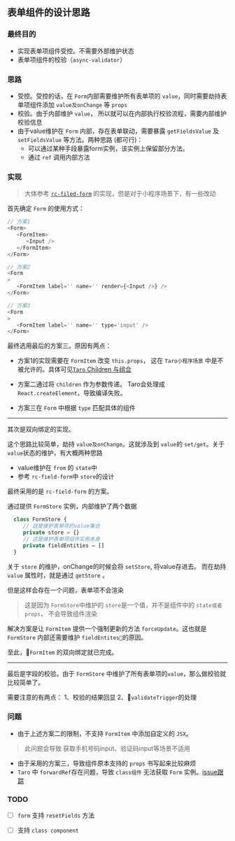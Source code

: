 ## 表单组件的设计思路

### 最终目的

- 实现表单项组件受控。不需要外部维护状态
- 表单项组件的校验（`async-validator`）


### 思路
- 受控。受控的话，在 `Form`内部需要维护所有表单项的 `value`，同时需要劫持表单项组件添加 `value及onChange` 等 `props`
- 校验。由于内部维护 `value`， 所以就可以在内部执行校验流程，需要内部维护校验信息
- 由于value维护在 `Form` 内部，存在表单联动，需要暴露 `getFieldsValue` 及 `setFieldsValue` 等方法。两种思路 (都可行)：
   - 可以通过某种手段暴露form实例，该实例上保留部分方法。
   - 通过 `ref` 调用内部方法


### 实现
> 大体参考 [`rc-filed-form`](https://github.com/react-component/field-form) 的实现，但是对于小程序场景下，有一些改动

首先确定 `Form` 的使用方式：


```javascript
// 方案1
<Form>
   <FormItem>
      <Input />
   </FormItem>
</Form>

// 方案2 
<Form
>
   <FormItem label='' name='' render={<Input />} />
</Form>

// 方案3
<Form
>
   <FormItem label='' name='' type='input' />
</Form>
```
最终选用最后的方案三。原因有两点：
- 方案1的实现需要在 `FormItem` 改变 `this.props`， 这在 `Taro小程序场景` 中是不被允许的。具体可见[`Taro` Children 与组合](https://taro-docs.jd.com/taro/docs/2.x/children#%E6%B3%A8%E6%84%8F%E4%BA%8B%E9%A1%B9)
- 方案二通过将 `children` 作为参数传递。 Taro会处理成 `React.createElement`，导致编译失败。


- 方案三在 `Form` 中根据 `type` 匹配具体的组件

----

其次是双向绑定的实现。

这个思路比较简单，劫持 `value及onChange`。这就涉及到 `value`的 `set/get`。关于 `value`状态的维护，有大概两种思路

- value维护在 `from` 的 `state`中
- 参考 `rc-field-form`中 `store`的设计

最终采用的是 `rc-field-form` 的方案。

通过提供 `FormStore` 实例，内部维护了两个数据

```javascript
  class FormStore {
     // 这是维护表单项的value集合
     private store = {}
     // 这是维护表单项组件实例本身
     private fieldEntities = []
  }
```

关于 `store` 的维护，onChange的时候会将 `setStore`, 将value存进去。
而在劫持 `value` 属性时，就是通过 `getStore` 。

但是这样会存在一个问题，表单项不会渲染
> 这是因为 `FormStore`中维护的 `store`是一个值，并不是组件中的 `state或者props`， 不会导致组件渲染

解决方案是让 `FormItem` 提供一个强制更新的方法 `forceUpdate`。这也就是 `FormStore` 内部还需要维护 `fieldEntites`的原因。

至此，`FormItem` 的双向绑定就已完成。

----
最后是字段的校验。由于 `FormStore` 中维护了所有表单项的`value`，那么做校验就比较简单了。

需要注意的有两点：
1、校验的结果回显
2、`validateTrigger`的处理

### 问题
- 由于上述方案二的限制，不支持 `FormItem` 中添加自定义的 `JSX`。
> 此问题会导致 获取手机号码input、验证码input等场景不适用

- 由于采用的方案三，导致组件原本支持的 `props` 书写起来比较麻烦
- `Taro` 中 `forwardRef`存在问题，导致 `class组件` 无法获取 `Form` 实例。[issue跟踪](https://github.com/NervJS/taro/issues/8343)



### TODO
- [ ] `form` 支持 `resetFields` 方法
- [ ] 支持 `class component`

